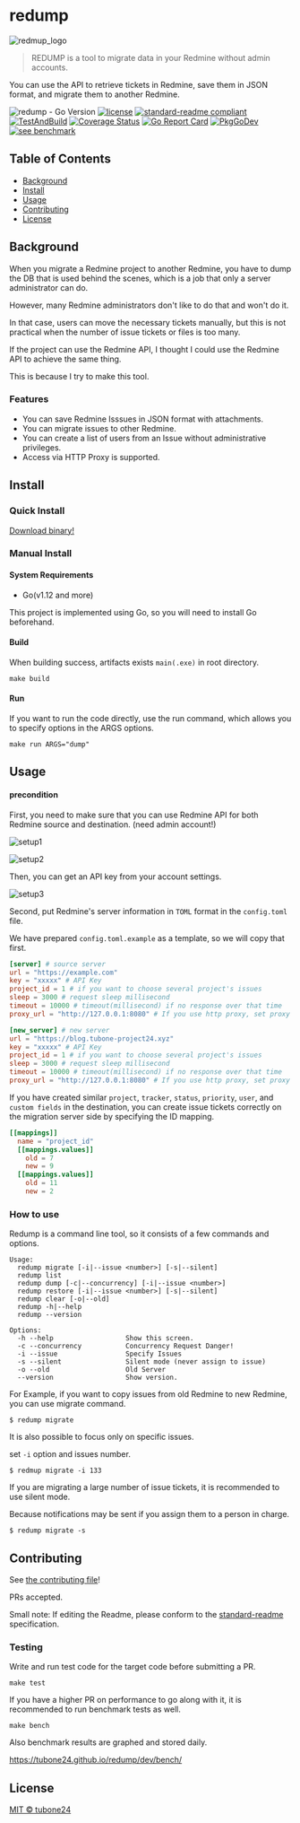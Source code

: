 # redump

![redmup_logo](./docs/images/redump_logo.png)

> REDUMP is a tool to migrate data in your Redmine without admin accounts.

You can use the API to retrieve tickets in Redmine, save them in JSON format, and migrate them to another Redmine.

![redump - Go Version](https://img.shields.io/badge/go-1.12-blue.svg)
[![license](https://img.shields.io/github/license/tubone24/redump.svg)](LICENSE)
[![standard-readme compliant](https://img.shields.io/badge/readme%20style-standard-brightgreen.svg?style=flat-square)](https://github.com/RichardLitt/standard-readme)
[![TestAndBuild](https://github.com/tubone24/redump/workflows/TestAndBuild/badge.svg)](https://github.com/tubone24/redump/actions)
[![Coverage Status](https://coveralls.io/repos/github/tubone24/redump/badge.svg?branch=main)](https://coveralls.io/github/tubone24/redump?branch=main)
[![Go Report Card](https://goreportcard.com/badge/github.com/tubone24/redump)](https://goreportcard.com/report/github.com/tubone24/redump)
[![PkgGoDev](https://pkg.go.dev/badge/github.com/tubone24/redump)](https://pkg.go.dev/github.com/tubone24/redump)
[![see benchmark](https://img.shields.io/badge/See-Benchmark-blue)](https://tubone24.github.io/redump/dev/bench/)

## Table of Contents

- [Background](#background)
- [Install](#install)
- [Usage](#usage)
- [Contributing](#contributing)
- [License](#license)

## Background

When you migrate a Redmine project to another Redmine, you have to dump the DB that is used behind the scenes, which is a job that only a server administrator can do.

However, many Redmine administrators don't like to do that and won't do it. 

In that case, users can move the necessary tickets manually, but this is not practical when the number of issue tickets or files is too many.

If the project can use the Redmine API, I thought I could use the Redmine API to achieve the same thing.

This is because I try to make this tool.

### Features

- You can save Redmine Isssues in JSON format with attachments.
- You can migrate issues to other Redmine.
- You can create a list of users from an Issue without administrative privileges.
- Access via HTTP Proxy is supported.

## Install

### Quick Install

[Download binary!](https://github.com/tubone24/redump/releases)

### Manual Install

#### System Requirements

- Go(v1.12 and more)

This project is implemented using Go, so you will need to install Go beforehand.

#### Build

When building success, artifacts exists `main(.exe)` in root directory.

```
make build
```

#### Run

If you want to run the code directly, use the run command, which allows you to specify options in the ARGS options.

```
make run ARGS="dump"
```

## Usage

#### precondition

First, you need to make sure that you can use Redmine API for both Redmine source and destination. (need admin account!)

![setup1](./docs/images/setup1.png)

![setup2](./docs/images/setup2.png)

Then, you can get an API key from your account settings.

![setup3](./docs/images/setup3.png)

Second, put Redmine's server information in `TOML` format in the `config.toml` file.
 
We have prepared `config.toml.example` as a template, so we will copy that first.

```toml
[server] # source server
url = "https://example.com"
key = "xxxxx" # API Key
project_id = 1 # if you want to choose several project's issues
sleep = 3000 # request sleep millisecond
timeout = 10000 # timeout(millisecond) if no response over that time
proxy_url = "http://127.0.0.1:8080" # If you use http proxy, set proxy url, port, user/pass

[new_server] # new server
url = "https://blog.tubone-project24.xyz"
key = "xxxxx" # API Key
project_id = 1 # if you want to choose several project's issues
sleep = 3000 # request sleep millisecond
timeout = 10000 # timeout(millisecond) if no response over that time
proxy_url = "http://127.0.0.1:8080" # If you use http proxy, set proxy url, port, user/pass
```

If you have created similar `project`, `tracker`, `status`, `priority`, `user`, and `custom fields` in the destination, you can create issue tickets correctly on the migration server side by specifying the ID mapping.

```toml
[[mappings]]
  name = "project_id"
  [[mappings.values]]
    old = 7
    new = 9
  [[mappings.values]]
    old = 11
    new = 2
```

### How to use

Redump is a command line tool, so it consists of a few commands and options.

```
Usage:
  redump migrate [-i|--issue <number>] [-s|--silent]
  redump list
  redump dump [-c|--concurrency] [-i|--issue <number>]
  redump restore [-i|--issue <number>] [-s|--silent]
  redump clear [-o|--old]
  redump -h|--help
  redump --version

Options:
  -h --help                  Show this screen.
  -c --concurrency           Concurrency Request Danger!
  -i --issue                 Specify Issues
  -s --silent                Silent mode (never assign to issue)
  -o --old                   Old Server
  --version                  Show version.
```

For Example, if you want to copy issues from old Redmine to new Redmine, you can use migrate command.

```
$ redump migrate
```

It is also possible to focus only on specific issues.

set `-i` option and issues number.

```
$ redmup migrate -i 133
```

If you are migrating a large number of issue tickets, it is recommended to use silent mode.

Because notifications may be sent if you assign them to a person in charge.

```
$ redump migrate -s
```

## Contributing

See [the contributing file](.github/CONTRIBUTING.md)!

PRs accepted.

Small note: If editing the Readme, please conform to the [standard-readme](https://github.com/RichardLitt/standard-readme) specification.

### Testing

Write and run test code for the target code before submitting a PR.

```
make test
```

If you have a higher PR on performance to go along with it, it is recommended to run benchmark tests as well.

```
make bench
```

Also benchmark results are graphed and stored daily.

<https://tubone24.github.io/redump/dev/bench/>

## License

[MIT © tubone24](LICENSE)
